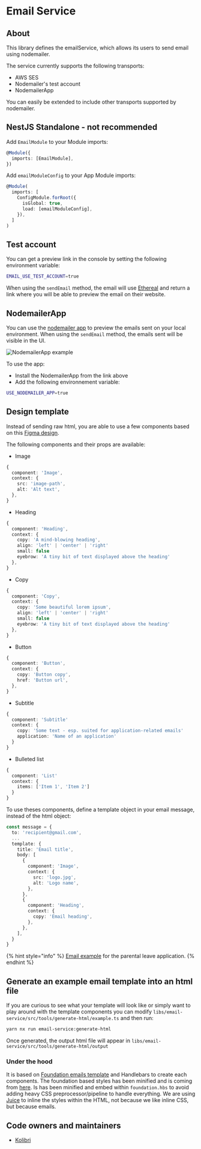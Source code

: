 # Email Service

## About

This library defines the emailService, which allows its users to send email using nodemailer.

The service currently supports the following transports:

- AWS SES
- Nodemailer's test account
- NodemailerApp

You can easily be extended to include other transports supported by nodemailer.

## NestJS Standalone - not recommended

Add `EmailModule` to your Module imports:

```typescript
@Module({
  imports: [EmailModule],
})
```

Add `emailModuleConfig` to your App Module imports:

```typescript
@Module(
  imports: [
    ConfigModule.forRoot({
      isGlobal: true,
      load: [emailModuleConfig],
    }),
  ]
)
```

## Test account

You can get a preview link in the console by setting the following environment variable:

```bash
EMAIL_USE_TEST_ACCOUNT=true
```

When using the `sendEmail` method, the email will use [Ethereal](https://ethereal.email/) and return a link where you will be able to preview the email on their website.

## NodemailerApp

You can use the [nodemailer app](https://nodemailer.com/app/) to preview the emails sent on your local environment. When using the `sendEmail` method, the emails sent will be visible in the UI.

![NodemailerApp example](https://user-images.githubusercontent.com/937328/123276714-f310b800-d4f4-11eb-88ad-1299ae7f75f5.png)

To use the app:

- Install the NodemailerApp from the link above
- Add the following environnement variable:

```bash
USE_NODEMAILER_APP=true
```

## Design template

Instead of sending raw html, you are able to use a few components based on this [Figma design](https://www.figma.com/file/ine6cGn7cnrJJK43fzUZTF/Templates-%2F-h%C3%B6nnunarkerfi-fyrir-ums%C3%B3knir?node-id=1258%3A24214).

The following components and their props are available:

- Image

```typescript
{
  component: 'Image',
  context: {
    src: 'image-path',
    alt: 'Alt text',
  },
}
```

- Heading

```typescript
{
  component: 'Heading',
  context: {
    copy: 'A mind-blowing heading',
    align: 'left' | 'center' | 'right'
    small: false
    eyebrow: 'A tiny bit of text displayed above the heading'
  },
}
```

- Copy

```typescript
{
  component: 'Copy',
  context: {
    copy: 'Some beautiful lorem ipsum',
    align: 'left' | 'center' | 'right'
    small: false
    eyebrow: 'A tiny bit of text displayed above the heading'
  },
}
```

- Button

```typescript
{
  component: 'Button',
  context: {
    copy: 'Button copy',
    href: 'Button url',
  },
}
```

- Subtitle

```typescript
{
  component: 'Subtitle'
  context: {
    copy: 'Some text - esp. suited for application-related emails'
    application: 'Name of an application'
  }
}
```

- Bulleted list

```typescript
{
  component: 'List'
  context: {
    items: ['Item 1', 'Item 2']
  }
}
```

To use theses components, define a template object in your email message, instead of the html object:

```typescript
const message = {
  to: 'recipient@gmail.com',
  ...
  template: {
    title: 'Email title',
    body: [
      {
        component: 'Image',
        context: {
          src: 'logo.jpg',
          alt: 'Logo name',
        },
      },
      {
        component: 'Heading',
        context: {
          copy: 'Email heading',
        },
      },
    ],
  }
}
```

{% hint style="info" %}
[Email example](https://github.com/island-is/island.is/blob/main/libs/application/template-api-modules/src/lib/modules/templates/parental-leave/emailGenerators/assignEmployerEmail.ts) for the parental leave application.
{% endhint %}

## Generate an example email template into an html file

If you are curious to see what your template will look like or simply want to play around with the template components you can modify `libs/email-service/src/tools/generate-html/example.ts` and then run:

```bash
yarn nx run email-service:generate-html
```

Once generated, the output html file will appear in `libs/email-service/src/tools/generate-html/output`

### Under the hood

It is based on [Foundation emails template](https://github.com/foundation/foundation-emails) and Handlebars to create each components. The foundation based styles has been minified and is coming from [here](https://github.com/jeremybarbet/foundation-emails/tree/master). Is has been minified and embed within `foundation.hbs` to avoid adding heavy CSS preprocessor/pipeline to handle everything. We are using [Juice](https://github.com/Automattic/juice) to inline the styles within the HTML, not because we like inline CSS, but because emails.

## Code owners and maintainers

- [Kolibri](https://github.com/orgs/island-is/teams/kolibri/members)

